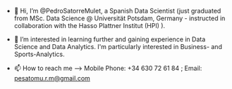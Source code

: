 - 👋 Hi, I’m @PedroSatorreMulet, a Spanish Data Scientist (just graduated from MSc. Data Science @ Universität Potsdam, Germany - instructed in collaboration with the Hasso Plattner Institut (HPI) ).
        
- 👀 I’m interested in learning further and gaining experience in Data Science and Data Analytics. I'm particularly interested in Business- and Sports-Analytics.

- 📫 How to reach me  -->  Mobile Phone: +34 630 72 61 84 ;
                            Email: pesatomu.r.m@gmail.com
